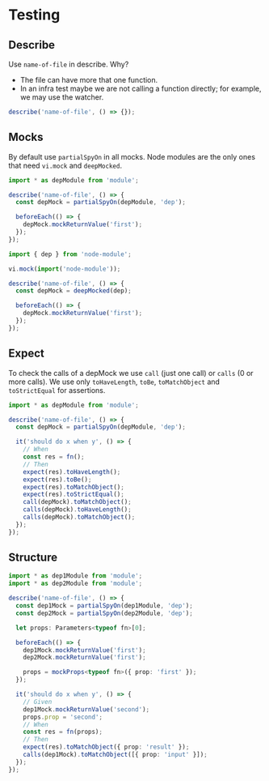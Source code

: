 # Testing

## Describe

Use `name-of-file` in describe. Why?

- The file can have more that one function.
- In an infra test maybe we are not calling a function directly; for example, we may use the watcher.

```ts
describe('name-of-file', () => {});
```

## Mocks

By default use `partialSpyOn` in all mocks. Node modules are the only ones that need `vi.mock` and `deepMocked`.

```ts
import * as depModule from 'module';

describe('name-of-file', () => {
  const depMock = partialSpyOn(depModule, 'dep');

  beforeEach(() => {
    depMock.mockReturnValue('first');
  });
});
```

```ts
import { dep } from 'node-module';

vi.mock(import('node-module'));

describe('name-of-file', () => {
  const depMock = deepMocked(dep);

  beforeEach(() => {
    depMock.mockReturnValue('first');
  });
});
```

## Expect

To check the calls of a depMock we use `call` (just one call) or `calls` (0 or more calls). We use only `toHaveLength`, `toBe`, `toMatchObject` and `toStrictEqual` for assertions.

```ts
import * as depModule from 'module';

describe('name-of-file', () => {
  const depMock = partialSpyOn(depModule, 'dep');

  it('should do x when y', () => {
    // When
    const res = fn();
    // Then
    expect(res).toHaveLength();
    expect(res).toBe();
    expect(res).toMatchObject();
    expect(res).toStrictEqual();
    call(depMock).toMatchObject();
    calls(depMock).toHaveLength();
    calls(depMock).toMatchObject();
  });
});
```

## Structure

```ts
import * as dep1Module from 'module';
import * as dep2Module from 'module';

describe('name-of-file', () => {
  const dep1Mock = partialSpyOn(dep1Module, 'dep');
  const dep2Mock = partialSpyOn(dep2Module, 'dep');

  let props: Parameters<typeof fn>[0];

  beforeEach(() => {
    dep1Mock.mockReturnValue('first');
    dep2Mock.mockReturnValue('first');

    props = mockProps<typeof fn>({ prop: 'first' });
  });

  it('should do x when y', () => {
    // Given
    dep1Mock.mockReturnValue('second');
    props.prop = 'second';
    // When
    const res = fn(props);
    // Then
    expect(res).toMatchObject({ prop: 'result' });
    calls(dep1Mock).toMatchObject([{ prop: 'input' }]);
  });
});
```
